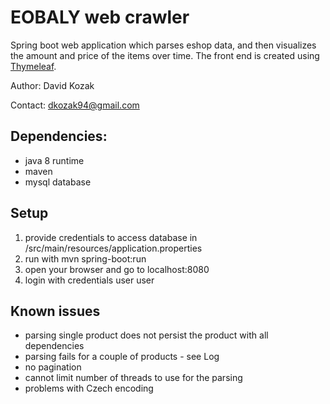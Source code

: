 # EOBALY web crawler

Spring boot web application which parses eshop data, and then visualizes the amount and price of the items over time.
The front end is created using [Thymeleaf](https://www.thymeleaf.org/). 

Author: David Kozak

Contact: dkozak94@gmail.com

## Dependencies:
* java 8 runtime
* maven
* mysql database

## Setup
1) provide credentials to access database in /src/main/resources/application.properties
2) run with mvn  spring-boot:run
3) open your browser and go to localhost:8080
4) login with credentials user user
    
## Known issues
* parsing single product does not persist the product with all dependencies
* parsing fails for a couple of products - see Log
* no pagination
* cannot limit number of threads to use for the parsing
* problems with Czech encoding     
